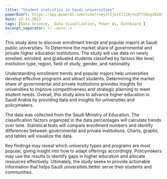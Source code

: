 ```yaml
---
title: "Student statistics in Saudi universities"
powerBiUrl: https://app.powerbi.com/view?r=eyJrIjoiY2JiNjYxOTYtNzg1Ni00MmQ4LTk1MmQtMWRhMDhkOTMyMTE0IiwidCI6IjZiY2E4MzUxLTAxZDMtNDI1Mi04NWVhLWJkYThmOGQyMzViZCIsImMiOjl9
date: 25-11-2022
tags: [Data Science,  Data Visualization, Power bi, Dashboard ]
excerpt_separator: <!--more-->
---
```

This study aims to discover enrollment trends and popular majors at Saudi public universities. To Determine the market share of governmental and private higher education institutions. The study will use data on newly enrolled, enrolled, and graduated students classified by factors like level, institution type, region, field of study, gender, and nationality.

Understanding enrollment trends and popular majors help universities develop effective programs and attract students. Determining the market share of governmental and private institutions provides insights for universities to improve competitiveness and strategic planning to meet student needs. Overall, this study aims to advance higher education in Saudi Arabia by providing data and insights for universities and policymakers.

The data was collected from the Saudi Ministry of Education. The classification factors organized in the data percentages will calculate trends over time. Statistical tests will compare enrollment numbers and identify differences between governmental and private institutions. Charts, graphs, and tables will visualize the data. 

Key findings may reveal which university types and programs are most popular, giving insight into how to adapt offerings accordingly. Policymakers may use the results to identify gaps in higher education and allocate resources effectively. Ultimately, the study seeks to provide actionable information that helps Saudi universities better serve their students and communities.
<!--more-->
